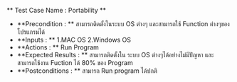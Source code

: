 ** Test Case Name : Portability **
* **Precondition : **  สามารถติดตั้งในระบบ OS ต่างๆ และสามารถใช้ Function ต่างๆของโปรแกรมได้
* **Inputs : **  1.MAC OS  2.Windows OS 
* **Actions : ** Run Program
* **Expected Results : **  สามารถติดตั้งใน ระบบ OS ต่างๆได้อย่างไม่มีปัญหา และสามารถใช้งาน Fuction ได้ 80% ของ Program
* **Postconditions : ** สามารถ Run program  ได้ปกติ
